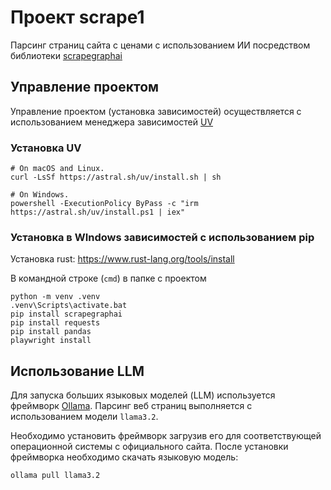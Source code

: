 # Проект scrape1
Парсинг страниц сайта с ценами с использованием ИИ посредством библиотеки [scrapegraphai](https://github.com/ScrapeGraphAI/Scrapegraph-ai)

## Управление проектом
Управление проектом (установка зависимостей) осуществляется с использованием менеджера зависимостей [UV](https://github.com/astral-sh/uv)

### Установка UV

```shell
# On macOS and Linux.
curl -LsSf https://astral.sh/uv/install.sh | sh
```

```shell
# On Windows.
powershell -ExecutionPolicy ByPass -c "irm https://astral.sh/uv/install.ps1 | iex"
```

### Установка в WIndows зависимостей с использованием pip

Установка rust: https://www.rust-lang.org/tools/install

В командной строке (`cmd`) в папке с проектом

```shell
python -m venv .venv
.venv\Scripts\activate.bat
pip install scrapegraphai
pip install requests
pip install pandas
playwright install
```

## Использование LLM 
Для запуска больших языковых моделей (LLM) используется фреймворк [Ollama](https://ollama.ai/).
Парсинг веб страниц выполняется с использованием модели `llama3.2`.

Необходимо установить фреймворк загрузив его для соответствующей операционной системы с официального сайта.
После установки фреймворка необходимо скачать языковую модель:
```shell
ollama pull llama3.2
```
